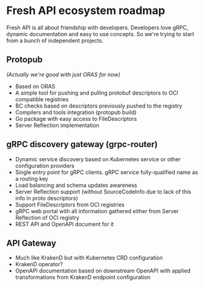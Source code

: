 # Fresh API ecosystem roadmap

Fresh API is all about friendship with developers. Developers love gRPC, dynamic documentation
and easy to use concepts. So we're trying to start from a bunch of independent projects.

## Protopub
*(Actually we're good with just ORAS for now)*

* Based on ORAS
* A simple tool for pushing and pulling protobuf descriptors to OCI compatible registries
* BC checks based on descriptors previously pushed to the registry
* Compilers and tools integration (protopub build)
* Go package with easy access to FileDescriptors
* Server Reflection implementation

## gRPC discovery gateway (grpc-router)

* Dynamic service discovery based on Kubernetes service or other configuration providers
* Single entry point for gRPC clients. gRPC service fully-qualified name as a routing key
* Load balancing and schema updates awareness
* Server Reflection support (without SourceCodeInfo due to lack of this info in proto descriptors)
* Support FileDescriptors from OCI registries
* gRPC web portal with all information gathered either from Server Reflection of OCI registry
* REST API and OpenAPI document for it

## API Gateway

* Much like KrakenD but with Kubernetes CRD configuration
* KrakenD operator?
* OpenAPI documentation based on downstream OpenAPI with applied transformations from KrakenD endpoint configuration

